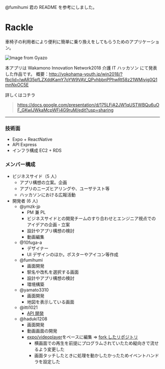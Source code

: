 @fumihumi 君の README を参考にしました。

# Rackle

車椅子の利用者により便利に簡単に乗り換えをしてもらうためのアプリケーション。

![Image from Gyazo](https://i.gyazo.com/e121d72288f33b3ecb021da16ec2f68e.jpg)

本アプリは Wakamono Innovation Network2018 介護 IT ハッカソン にて発表した作品です。
概要：http://yokohama-youth.jp/win2018/?fbclid=IwAR35pfLZXddKamY7oYW9VAV_QPvhbbnPPhwRt58z21WMivjg0Q1mnNxOC5E

詳しくはコチラ

> https://docs.google.com/presentation/d/175LFjA2JW1qUSTWBQu6uOF_GKwIJWkaMcpWFi4G9ruM/edit?usp=sharing

---

### 技術面

- Expo + ReactNative
- API Express
- インフラ構成 EC2 + RDS

### メンバー構成

- ビジネスサイド（5 人）
  - アプリ構想の立案。企画
  - アプリのニーズヒアリングや、ユーザテスト等
  - ハッカソンにおける広報活動
- 開発者 (6 人)
  - @ymzk-jp
    - PM 兼 PL
    - ビジネスサイドとの開発チームのすり合わせとエンジニア視点でのアイデアの企画・立案
    - 設計やアプリ構想の検討
    - 動画編集
  - @10fuga-a
    - デザイナー
    - UI デザインのほか。ポスターやアイコン等作成
  - @fumihumi
    - 画面開発
    - 駅名や改札を選択する画面
    - 設計やアプリ構想の検討
    - 環境構築
  - @yamato3310
    - 画面開発
    - 地図を表示している画面
  - @itti1021
    - [API 開発](https://github.com/ISC-MakeIT/rackle_api_itti)
  - @haduki1208
    - 画面開発
    - 動画画面の開発
    - [expo/videoplayer](https://github.com/expo/videoplayer)をベースに編集 => [fork したリポジトリ](https://github.com/ISC-MakeIT/videoplayer)
      - 横画面での再生を前提にプログラムされていたため縦向きで流せるよう変更した
      - 画面タッチしたときに処理を動かしたかったためイベントハンドラを設定した

